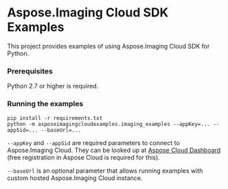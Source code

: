 # Aspose.Imaging Cloud SDK Examples
This project provides examples of using Aspose.Imaging Cloud SDK for Python.

### Prerequisites
Python 2.7 or higher is required.

### Running the examples
 ```
pip install -r requirements.txt
python -m asposeimagingcloudexamples.imaging_examples --appKey=... --appSid=... --baseUrl=...
 ```
`--appKey` and `--appSid` are required parameters to connect to Aspose.Imaging Cloud. They can be looked up at [Aspose Cloud Dashboard](https://dashboard.aspose.cloud/#/apps) (free registration in Aspose Cloud is required for this).

`--baseUrl` is an optional parameter that allows running examples with custom hosted Aspose.Imaging Cloud instance.
